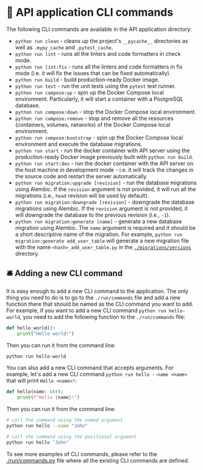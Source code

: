 # 📜 API application CLI commands

The following CLI commands are available in the API application directory:

- `python run clean` - cleans up the project's `__pycache__` directories as well as `.mypy_cache` and `.pytest_cache`.
- `python run lint` - runs all the linters and code formatters in check mode.
- `python run lint:fix` - runs all the linters and code formatters in fix mode (i.e. it will fix the issues that can be fixed automatically).
- `python run build` - build production-ready Docker image.
- `python run test` - run the unit tests using the `pytest` test runner.
- `python run compose:up` - spin up the Docker Compose local environment. Particularly, it will start a container with a PostgreSQL database.
- `python run compose:down` - stop the Docker Compose local environment.
- `python run compose:remove` - stop and remove all the resources (containers, volumes, networks) of the Docker Compose local environment.
- `python run compose:bootstrap` - spin up the Docker Compose local environment and execute the database migrations.
- `python run start` - run the docker container with API server using the production-ready Docker image previously built with `python run build`.
- `python run start:dev` - run the docker container with the API server on the host machine in development mode - i.e. it will track the changes in the source code and restart the server automatically.
- `python run migration:upgrade [revision]` - run the database migrations using Alembic. If the `revision` argument is not provided, it will run all the migrations (i.e., `head` revision will be used by default).
- `python run migration:downgrade [revision]` - downgrade the database migrations using Alembic. If the `revision` argument is not provided, it will downgrade the database to the previous revision (i.e., `-1`).
- `python run migration:generate [name]` - generate a new database migration using Alembic. The `name` argument is required and it should be a short descriptive name of the migration. For example, `python run migration:generate add_user_table` will generate a new migration file with the name `<hash>_add_user_table.py` in the [`./migrations/versions`](./migrations/versions/) directory.

## 🛎️ Adding a new CLI command

It is easy enough to add a new CLI command to the application. The only thing you need to do is to go to the `./run/commands` file and add a new function there that should be named as the CLI command you want to add. For example, if you want to add a new CLI command `python run hello-world`, you need to add the following function to the `./run/commands` file:

```python
def hello_world():
    print("Hello world!")
```

Then you can run it from the command line:

```sh
python run hello-world
```

You can also add a new CLI command that accepts arguments. For example, let's add a new CLI command `python run hello --name <name>` that will print `Hello <name>!`:

```python
def hello(name: str):
    print(f"Hello {name}!")
```

Then you can run it from the command line:

```sh
# call the command using the named argument
python run hello --name "John"

# call the command using the positional argument
python run hello "John"
```

To see more examples of CLI commands, please refer to the [./run/commands.py](./run/commands.py) file where all the existing CLI commands are defined.
